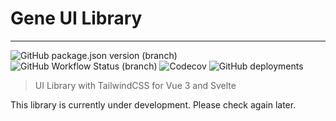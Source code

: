# Gene UI Library

---

![GitHub package.json version (branch)](https://img.shields.io/github/package-json/v/exodes/gene-ui/alpha) ![GitHub Workflow Status (branch)](https://img.shields.io/github/workflow/status/exodes/gene-ui/Deploy/alpha?label=build@alpha) ![Codecov](https://img.shields.io/codecov/c/github/exodes/gene-ui?label=coverage@alpha) ![GitHub deployments](https://img.shields.io/github/deployments/exodes/gene-ui/github-pages?label=docs@alpha)

> UI Library with TailwindCSS for Vue 3 and Svelte

This library is currently under development. Please check again later.
